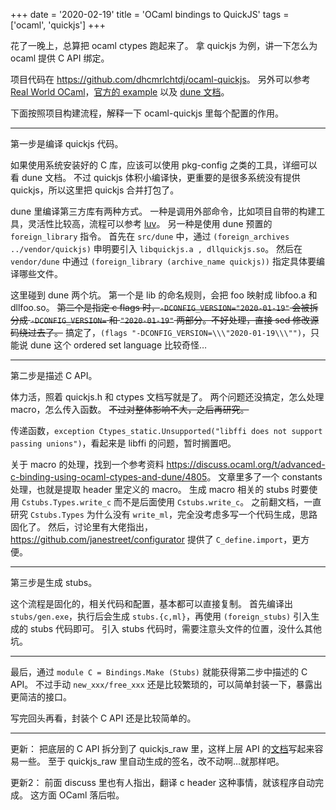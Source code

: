 +++
date = '2020-02-19'
title = 'OCaml bindings to QuickJS'
tags = ['ocaml', 'quickjs']
+++

花了一晚上，总算把 ocaml ctypes 跑起来了。
拿 quickjs 为例，讲一下怎么为 ocaml 提供 C API 绑定。

项目代码在 <https://github.com/dhcmrlchtdj/ocaml-quickjs>。
另外可以参考 [Real World OCaml](http://dev.realworldocaml.org/foreign-function-interface.html)，[官方的 example](https://github.com/ocamllabs/ocaml-ctypes/tree/master/examples) 以及 [dune 文档](https://dune.readthedocs.io)。

下面按照项目构建流程，解释一下 ocaml-quickjs 里每个配置的作用。

---

第一步是编译 quickjs 代码。

如果使用系统安装好的 C 库，应该可以使用 pkg-config 之类的工具，详细可以看 dune 文档。
不过 quickjs 体积小编译快，更重要的是很多系统没有提供 quickjs，所以这里把 quickjs 合并打包了。

dune 里编译第三方库有两种方式。
一种是调用外部命令，比如项目自带的构建工具，灵活性比较高，流程可以参考 [luv](https://github.com/aantron/luv)。
另一种是使用 dune 预置的 `foreign_library` 指令。
首先在 `src/dune` 中，通过 `(foreign_archives ../vendor/quickjs)` 申明要引入 `libquickjs.a , dllquickjs.so`。
然后在 `vendor/dune` 中通过 `(foreign_library (archive_name quickjs))` 指定具体要编译哪些文件。

这里碰到 dune 两个坑。
第一个是 lib 的命名规则，会把 foo 映射成 libfoo.a 和 dllfoo.so。
~~第二个是指定 c flags 时，`-DCONFIG_VERSION="2020-01-19"` 会被拆分成 `-DCONFIG_VERSION=` 和 `"2020-01-19"` 两部分。不好处理，直接 sed 修改源码绕过去了。~~
搞定了，`(flags "-DCONFIG_VERSION=\\\"2020-01-19\\\"")`，只能说 dune 这个 ordered set language 比较奇怪…

---

第二步是描述 C API。

体力活，照着 quickjs.h 和 ctypes 文档写就是了。
两个问题还没搞定，怎么处理 macro，怎么传入函数。
~~不过对整体影响不大，之后再研究。~~

传递函数，`exception Ctypes_static.Unsupported("libffi does not support passing unions")`，看起来是 libffi 的问题，暂时搁置吧。

关于 macro 的处理，找到一个参考资料 <https://discuss.ocaml.org/t/advanced-c-binding-using-ocaml-ctypes-and-dune/4805>。
文章里多了一个 constants 处理，也就是提取 header 里定义的 macro。
生成 macro 相关的 stubs 时要使用 `Cstubs.Types.write_c` 而不是后面使用 `Cstubs.write_c`。
之前翻文档，一直研究 `Cstubs.Types` 为什么没有 `write_ml`，完全没考虑多写一个代码生成，思路固化了。
然后，讨论里有大佬指出，https://github.com/janestreet/configurator 提供了 `C_define.import`，更方便。

---

第三步是生成 stubs。

这个流程是固化的，相关代码和配置，基本都可以直接复制。
首先编译出 `stubs/gen.exe`，执行后会生成 `stubs.{c,ml}`，再使用 `(foreign_stubs)` 引入生成的 stubs 代码即可。
引入 stubs 代码时，需要注意头文件的位置，没什么其他坑。

---

最后，通过 `module C = Bindings.Make (Stubs)` 就能获得第二步中描述的 C API。
不过手动 `new_xxx/free_xxx` 还是比较繁琐的，可以简单封装一下，暴露出更简洁的接口。

写完回头再看，封装个 C API 还是比较简单的。

---

更新：
把底层的 C API 拆分到了 quickjs_raw 里，这样上层 API 的[文档](https://dhcmrlchtdj.github.io/ocaml-quickjs/quickjs/index.html)写起来容易一些。
至于 quickjs_raw 里自动生成的签名，改不动啊…就那样吧。

更新2：
前面 discuss 里也有人指出，翻译 c header 这种事情，就该程序自动完成。
这方面 OCaml 落后啦。
